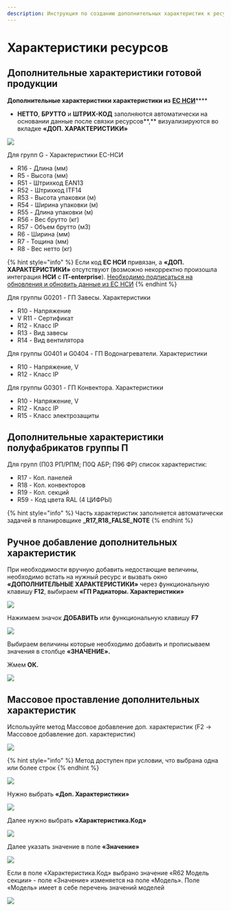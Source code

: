 ```yaml
---
description: Инструкция по созданию дополнительных характеристик к ресурсам
---
```


# Характеристики ресурсов

## **Дополнительные характеристики готовой продукции**

**Дополнительные характеристики характеристики из** [**ЕС НСИ**](../../../zayavki-na-vvod-resursov/integraciya-s-es-nsi/)****

* **НЕТТО**, **БРУТТО** и **ШТРИХ-КОД** заполняются автоматически на основании данные  после связки ресурсов**,** визуализируются во вкладке **«ДОП. ХАРАКТЕРИСТИКИ»**

![](<../../../../.gitbook/assets/image (510).png>)

Для групп G - Характеристики ЕС-НСИ

* R16 - Длина (мм)
* R5 - Высота (мм)
* R51 - Штрихкод EAN13
* R52 - Штрихкод ITF14
* R53 - Высота упаковки (м)
* R54 - Ширина упаковки (м)
* R55 - Длина упаковки (м)
* R56 - Вес брутто (кг)
* R57 - Объем брутто (м3)
* R6 - Ширина (мм)
* R7 - Тощина (мм)
* R8 - Вес нетто (кг)

{% hint style="info" %}
Если код **ЕС НСИ** привязан, а **«ДОП. ХАРАКТЕРИСТИКИ»** отсутствуют (возможно некорректно произошла интеграция **НСИ** с **IT-enterprise**). [Необходимо подписаться на обновления и обновить данные из ЕС НСИ](../../../zayavki-na-vvod-resursov/integraciya-s-es-nsi/#funkcii-po-rabote-s-dannymi-es-nsi)
{% endhint %}

Для группы G0201 - ГП Завесы. Характеристики

* R10 - Напряжение
* V R11 - Сертификат
* R12 - Класс IP
* R13 - Вид завесы
* R14 - Вид вентилятора

Для группы G0401 и G0404 - ГП Водонагреватели. Характеристики

* R10 - Напряжение, V
* R12 - Класс IP

Для группы G0301 - ГП Конвектора. Характеристики

* R10 - Напряжение, V
* R12 - Класс IP
* R15 - Класс электрозащиты

## Дополнительные характеристики полуфабрикатов группы П

Для групп (П03 РП/РПМ; П0Q АБР; П96 ФР) список характеристик:

* R17 - Кол. панелей
* R18 - Кол. конвекторов
* R19 - Кол. секций
* R59 - Код цвета RAL (4 ЦИФРЫ)

{% hint style="info" %}
Часть характеристик заполняется автоматически задачей в планировщике **\_R17\_R18\_FALSE\_NOTE**
{% endhint %}

## **Ручное добавление дополнительных характеристик**

При необходимости вручную добавить недостающие величины, необходимо встать на нужный ресурс и вызвать окно **«ДОПОЛНИТЕЛЬНЫЕ ХАРАКТЕРИСТИКИ»** через функциональную клавишу **F12**, выбираем **«ГП Радиаторы. Характеристики»**

![](<../../../../.gitbook/assets/4 (16).png>)

Нажимаем значок **ДОБАВИТЬ** или функциональную клавишу **F7**

![](<../../../../.gitbook/assets/5 (48).png>)

Выбираем величины которые необходимо добавить и прописываем значения в столбце **«ЗНАЧЕНИЕ».**

Жмем **ОК.**

![](<../../../../.gitbook/assets/6 (51).png>)

## Массовое проставление дополнительных характеристик

Используйте метод Массовое добавление доп. характеристик (F2 → Массовое добавление доп. характеристик)

![](<../../../../.gitbook/assets/image (702).png>)

{% hint style="info" %}
Метод доступен при условии, что выбрана одна или более строк
{% endhint %}

![](<../../../../.gitbook/assets/image (228).png>)

Нужно выбрать **«Доп. Характеристики»**

![](<../../../../.gitbook/assets/image (70).png>)

Далее нужно выбрать **«Характеристика.Код»**

![](<../../../../.gitbook/assets/image (668).png>)

Далее указать значение в поле **«Значение»**

![](<../../../../.gitbook/assets/image (621).png>)

Если в поле «Характеристика.Код» выбрано значение «R62 Модель секции» - поле «Значение» изменяется на поле «Модель». Поле «Модель» имеет в себе перечень значений моделей

![](<../../../../.gitbook/assets/image (232).png>)
